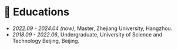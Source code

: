 # 📖 Educations
- *2022.09 - 2024.04 (now)*, Master, Zhejiang University, Hangzhou.
- *2018.09 - 2022.06*, Undergraduate, University of Science and Technology Beijing, Beijing.